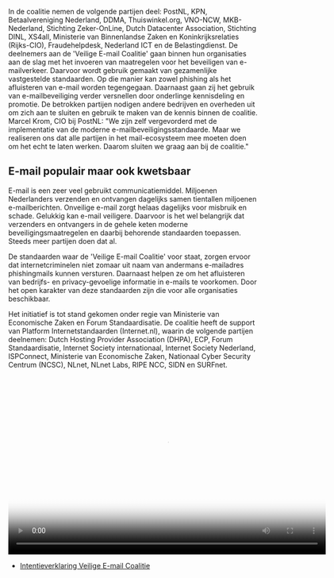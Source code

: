 In de coalitie nemen de volgende partijen deel: PostNL, KPN, Betaalvereniging
Nederland, DDMA, Thuiswinkel.org, VNO-NCW, MKB-Nederland, Stichting
Zeker-OnLine, Dutch Datacenter Association, Stichting DINL, XS4all,
Ministerie van Binnenlandse Zaken en Koninkrijksrelaties (Rijks-CIO),
Fraudehelpdesk, Nederland ICT en de Belastingdienst.  De deelnemers aan de
'Veilige E-mail Coalitie' gaan binnen hun organisaties aan de slag met het
invoeren van maatregelen voor het beveiligen van e-mailverkeer.  Daarvoor
wordt gebruik gemaakt van gezamenlijke vastgestelde standaarden.  Op die
manier kan zowel phishing als het afluisteren van e-mail worden tegengegaan.
Daarnaast gaan zij het gebruik van e-mailbeveiliging verder versnellen door
onderlinge kennisdeling en promotie.  De betrokken partijen nodigen andere
bedrijven en overheden uit om zich aan te sluiten en gebruik te maken van de
kennis binnen de coalitie.  Marcel Krom, CIO bij PostNL: "We zijn zelf
vergevorderd met de implementatie van de moderne e-mailbeveiligingsstandaarde.
Maar we realiseren ons dat alle partijen in het mail-ecosysteem mee moeten
doen om het echt te laten werken.  Daarom sluiten we graag aan bij de
coalitie."

## E-mail populair maar ook kwetsbaar

E-mail is een zeer veel gebruikt communicatiemiddel.  Miljoenen Nederlanders
verzenden en ontvangen dagelijks samen tientallen miljoenen e-mailberichten.
Onveilige e-mail zorgt helaas dagelijks voor misbruik en schade.  Gelukkig kan
e-mail veiligere.  Daarvoor is het wel belangrijk dat verzenders en ontvangers
in de gehele keten moderne beveiligingsmaatregelen en daarbij behorende
standaarden toepassen.  Steeds meer partijen doen dat al.

De standaarden waar de 'Veilige E-mail Coalitie' voor staat, zorgen ervoor dat
internetcriminelen niet zomaar uit naam van andermans e-mailadres
phishingmails kunnen versturen.  Daarnaast helpen ze om het afluisteren van
bedrijfs- en privacy-gevoelige informatie in e-mails te voorkomen.  Door het
open karakter van deze standaarden zijn die voor alle organisaties
beschikbaar.

Het initiatief is tot stand gekomen onder regie van Ministerie van Economische
Zaken en Forum Standaardisatie.
De coalitie heeft de support van Platform Internetstandaarden (Internet.nl),
waarin de volgende partijen deelnemen: Dutch Hosting Provider Association
(DHPA), ECP, Forum Standaardisatie, Internet Society internationaal, Internet
Society Nederland, ISPConnect, Ministerie van Economische Zaken, Nationaal
Cyber Security Centrum (NCSC), NLnet, NLnet Labs, RIPE NCC, SIDN en
SURFnet.

<video controls width="640" height="360" poster="/static/article/nederland-voor-veilig-emailverkeer/20170202_ondertekening_veilige_email_coalitie_PNG_1280x720.png">
<source src="/static/article/nederland-voor-veilig-emailverkeer/20170202_ondertekening_veilige_email_coalitie_WEBM_1280x720.webm" type="video/webm">
<source src="/static/article/nederland-voor-veilig-emailverkeer/20170202_ondertekening_veilige_email_coalitie_MP4_1280x720.mp4" type="video/mp4">
I'm sorry; your browser doesn't support this video.
</video>

* [Intentieverklaring Veilige E-mail Coalitie](20170201a_Intentieverklaring_Veilige_E-mail_Coalitie.pdf)
